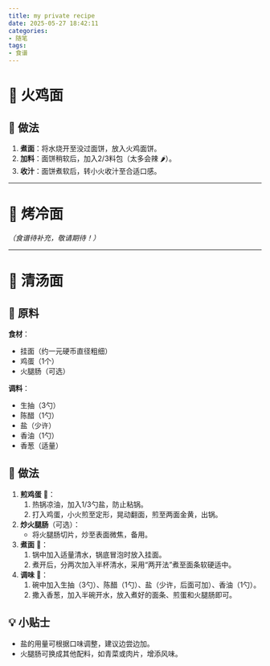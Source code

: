 ```yaml
---
title: my private recipe
date: 2025-05-27 18:42:11
categories:
- 随笔
tags:
- 食谱
---
```




# 🍜 火鸡面

## 🥄 做法

1. **煮面**：将水烧开至没过面饼，放入火鸡面饼。
2. **加料**：面饼稍软后，加入2/3料包（太多会辣 🌶️）。
3. **收汁**：面饼煮软后，转小火收汁至合适口感。

------

# 🌯 烤冷面

*（食谱待补充，敬请期待！）*

------

# 🍲 清汤面

## 🥚 原料

**食材**：

- 挂面（约一元硬币直径粗细）
- 鸡蛋（1个）
- 火腿肠（可选）

**调料**：

- 生抽（3勺）
- 陈醋（1勺）
- 盐（少许）
- 香油（1勺）
- 香葱（适量）

## 🥄 做法

1. **煎鸡蛋** 🥚：
   1. 热锅凉油，加入1/3勺盐，防止粘锅。
   2. 打入鸡蛋，小火煎至定形，晃动翻面，煎至两面金黄，出锅。
2. **炒火腿肠**（可选）：
   - 将火腿肠切片，炒至表面微焦，备用。
3. **煮面** 🍜：
   1. 锅中加入适量清水，锅底冒泡时放入挂面。
   2. 煮开后，分两次加入半杯清水，采用“两开法”煮至面条软硬适中。
4. **调味** 🧂：
   1. 碗中加入生抽（3勺）、陈醋（1勺）、盐（少许，后面可加）、香油（1勺）。
   2. 撒入香葱，加入半碗开水，放入煮好的面条、煎蛋和火腿肠即可。

## 💡 小贴士

- 盐的用量可根据口味调整，建议边尝边加。
- 火腿肠可换成其他配料，如青菜或肉片，增添风味。







